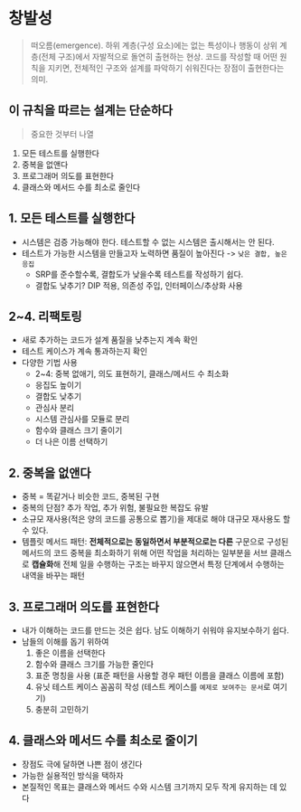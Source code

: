 # 창발성
> 떠오름(emergence). 하위 계층(구성 요소)에는 없는 특성이나 행동이 상위 계층(전체 구조)에서 자발적으로 돌연히 출현하는 현상. 코드를 작성할 때 어떤 원칙을 지키면, 전체적인 구조와 설계를 파악하기 쉬워진다는 장점이 출현한다는 의미.


## 이 규칙을 따르는 설계는 단순하다
> 중요한 것부터 나열
1. 모든 테스트를 실행한다
2. 중복을 없앤다
3. 프로그래머 의도를 표현한다
4. 클래스와 메서드 수를 최소로 줄인다


## 1. 모든 테스트를 실행한다
- 시스템은 검증 가능해야 한다. 테스트할 수 없는 시스템은 출시해서는 안 된다.
- 테스트가 가능한 시스템을 만들고자 노력하면 품질이 높아진다 -> `낮은 결합, 높은 응집`
    * SRP를 준수할수록, 결합도가 낮을수록 테스트를 작성하기 쉽다.
    * 결합도 낮추기? DIP 적용, 의존성 주입, 인터페이스/추상화 사용 


## 2~4. 리팩토링
- 새로 추가하는 코드가 설계 품질을 낮추는지 계속 확인
- 테스트 케이스가 계속 통과하는지 확인
- 다양한 기법 사용
    * 2~4: 중복 없애기, 의도 표현하기, 클래스/메서드 수 최소화
    * 응집도 높이기
    * 결합도 낮추기
    * 관심사 분리
    * 시스템 관심사를 모듈로 분리
    * 함수와 클래스 크기 줄이기
    * 더 나은 이름 선택하기


## 2. 중복을 없앤다
- 중복 = 똑같거나 비슷한 코드, 중복된 구현
- 중복의 단점? 추가 작업, 추가 위험, 불필요한 복잡도 유발
- 소규모 재사용(적은 양의 코드를 공통으로 뽑기)을 제대로 해야 대규모 재사용도 할 수 있다.
- 템플릿 메서드 패턴: **전체적으로는 동일하면서 부분적으로는 다른** 구문으로 구성된 메서드의 코드 중복을 최소화하기 위해 어떤 작업을 처리하는 일부분을 서브 클래스로 **캡슐화**해 전체 일을 수행하는 구조는 바꾸지 않으면서 특정 단계에서 수행하는 내역을 바꾸는 패턴


## 3. 프로그래머 의도를 표현한다
- 내가 이해하는 코드를 만드는 것은 쉽다. 남도 이해하기 쉬워야 유지보수하기 쉽다.
- 남들의 이해를 돕기 위하여
    1. 좋은 이름을 선택한다
    2. 함수와 클래스 크기를 가능한 줄인다
    3. 표준 명칭을 사용 (표준 패턴을 사용할 경우 패턴 이름을 클래스 이름에 포함)
    4. 유닛 테스트 케이스 꼼꼼히 작성 (테스트 케이스를 `예제로 보여주는 문서`로 여기기)
    5. 충분히 고민하기


## 4. 클래스와 메서드 수를 최소로 줄이기
- 장점도 극에 달하면 나쁜 점이 생긴다
- 가능한 실용적인 방식을 택하자
- 본질적인 목표는 클래스와 메서드 수와 시스템 크기까지 모두 작게 유지하는 데 있다